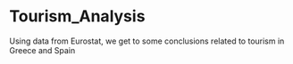 # Tourism_Analysis
 Using data from Eurostat, we get to some conclusions related to tourism in Greece and Spain
